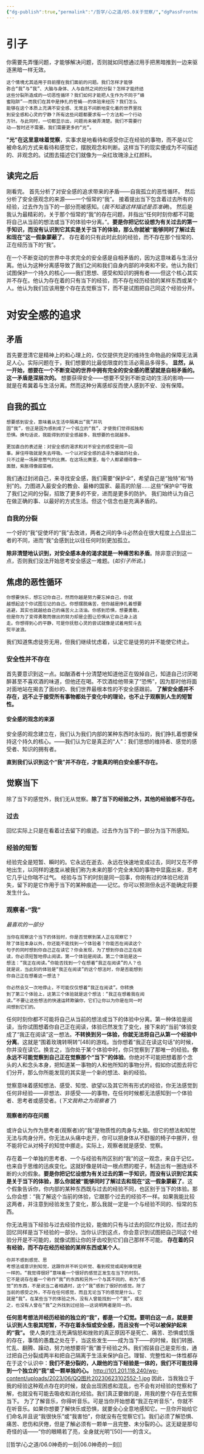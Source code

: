 ```yaml
---
{"dg-publish":true,"permalink":"/哲学/心之道/05.0关于觉察/","dgPassFrontmatter":true}
---
```


# 引子
你需要先弄懂问题，才能够解决问题，否则就如同想通过用手把黑暗推到一边来驱逐黑暗一样无效。
```
这个情境尤其适⽤于⽬前摆在我们⾯前的问题。我们怎样才能够
弥合“我”与“我”、⼤脑与⾝体、⼈与⾃然之间的分裂？怎样才能终结
这些分裂所造成的⼀切恶性循环？我们如何才能把⼈⽣作为不同于“蜂
蜜陷阱”——⽽我们在其中是挣扎的苍蝇——的体验来经历？我们怎么
能够在这个本质上充满不安全感、⽆常且不间断地变化着的世界⾥找
到安全感和⼼灵的宁静？所有这些问题都要求有⼀个⽅法和⼀个⾏动
⽅针。与此同时，⼀切都显⽰出，问题尚未被弄清楚。我们不需要⾏
动——暂时还不需要。我们需要更多的“光”。
```
**"光"在这里意味着觉察**，实事求是地看待和感受你正在经验的事物，而不是以它被命名的方式来看待和感觉它，摆脱观念和判断。这样当下的现实便成为不可描述的、非观念的。试图去描述它们就像为一朵红玫瑰涂上红颜料。
## 读完之后
刚看完。
首先分析了对安全感的追求带来的矛盾——自我孤立的恶性循环。
然后分析了安全感观念的来源——一个恒常的“我”。
接着提出当下包含着过去所有的经验，过去作为当下的一部分而被感知。(*我不知道这样描述是否准确*)。
然后是我认为最精彩的，关于那个恒常的“我”的存在问题，并指出“任何时刻你都不可能将自己从当前的想法或当下的体验中分离。”。**要是你把记忆设想为有关过去的第⼀⼿知识，⽽没有认识到它其实是关于当下的体验，那么你就被“能够同时了解过去和现在”这⼀假象蒙蔽了**。
存在着的只有此时此刻的经验，而不存在那个恒常的、正在经历当下的“我”。

在一个不断变动的世界中寻求完全的安全感是自相矛盾的，因为这意味着与生活分离。他认为这种分离感导致了我们之间和我们自身内部的冲突和不安。他认为我们试图保护一个持久的核心——我们思想、感受和知识的拥有者——但这个核心其实并不存在。他认为存在着的只有当下的经验，而不存在经历经验的某样东西或某个人。他认为我们应该用整个存在去觉察当下，而不是试图把自己同这个经验分开。
# 对安全感的追求
## 矛盾
首先要澄清它是精神上的和心理上的，仅仅提供充足的维持生命物品的保障无法满足人心。实际问题在于，我们想要的比最低限度的生活必需品多得多。
**显然，从一开始，想要在一个不断变动的世界中拥有完全的安全感的愿望就是自相矛盾的。这一矛盾是深层次的。**
想要获得安全——想要不受到不断变动的生活的影响——就是在希冀着与生活分离。然而这种分离感却反而使人感到不安、没有保障。
## 自我的孤立
```
想要感到安全，意味着从⽣活中隔离出“我”并巩
固“我”，但正是因为感到成了⼀个孤⽴的“我”，才使我们觉得孤独和
恐惧。换句话说，我能得到的安全感越多，我想要的也就越多。

更加直⽩的表述是：对安全感的渴求和对不安全的感受是同⼀回
事。屏住呼吸就是失去呼吸。⼀个以对安全感的追寻为基础的社会，
只不过是⼀场屏息憋⽓的⽐赛。在这场⽐赛⾥，每个⼈都紧绷得像⼀
⾯⿎，紫胀得像甜菜根。
```
我们通过封闭自己，来寻找安全感，我们需要“保护伞”，希望自己是“独特”和“特别”的。力图进入最安全的教会、最棒的国家、最高的阶层......这些“保护伞”导致了我们之间的分裂，招致了更多的不安，进而是更多的防护。
我们始终认为自己在做正确的事、以最好的方式生活。但这个信念也是充满矛盾的。
### 自我的分裂
一个好的“我”促使坏的“我”去改进，两者之间的争斗必然会在很大程度上凸显出二者的不同，进而“我”会感到比以往任何时刻更加孤立。

**除非清楚地认识到，对安全感本身的渴求就是一种痛苦和矛盾**。除非意识到这一点，否则我们没法开始思考安全感这一难题。(*如引子所说。*)
## 焦虑的恶性循环
```
你想要快乐，想忘记你⾃⼰，然⽽你越是努⼒要忘掉⾃⼰，你就
越想起这个你试图忘记的⾃⼰。你想摆脱痛苦，但你越是挣扎着想要
逃避，其实也就越给⾃⼰的痛苦⽕上浇油。你感到恐惧，想要勇敢，
但是你为了变得勇敢⽽做出的努⼒却是企图让恐惧从它⾃⼰⾝上逃
⾛。你想得到⼼的平静，可是你抚慰⼼灵的尝试就像是试着⽤熨⽃去
熨平波浪。
```
我们知道焦虑徒劳无用，但我们继续忧虑着，认定它是徒劳的并不能使它终止。
### 安全性并不存在
首先要意识到这一点。如酗酒者十分清楚地知道他正在毁掉自己，知道自己讨厌喝醉甚至不喜欢酒的味道，但他还在喝。不饮酒给他带来了“恐怖”，因为那时他将面对面地站在揭去了面纱的、我们世界最根本性的不安全感跟前。
**了解安全感并不存在，远不⽌于接受所有事物都处于变化中的理论，也不⽌于观察到⼈⽣的短暂性。**
#### 安全感的观念的来源
安全感的观念建立在，我们认为我们内部的某种东西时永恒的，我们挣扎着想要保持这个持久的核心。——我们认为它是真正的“人”：我们思想的维持者、感觉的感受者、知识的拥有者。

**直到我们认识到这个“我”并不存在，才能真的明白安全感不存在。**
## 觉察当下
除了当下的感觉外，我们无从觉察。**除了当下的经验之外，其他的经验都不存在。**
### 过去
回忆实际上只是在看着过去留下的痕迹。过去作为当下的一部分为当下所感知。
### 经验的短暂
经验完全是短暂、瞬时的。它永远在逝去、永远在快速地变成过去，同时又在不停地出生，以同样的速度从被我们称为未来的那个完全未知的事物中显露出来，思考它几乎让你喘不过气。
经验与当下的时刻是同一回事，你刚有过的体验已经消失，留下的是它作用于当下的某种痕迹——记忆。你可以预测但永远不能确定将要发生什么。
### **观察者-“我”**
*最喜欢的一部分*
```
当你在观察这个当下的体验时，你是否觉察到某⼈正在观察它？
除了体验本⾝以外，你还能不能找到⼀个体验者？你能否在阅读这个
句⼦的同时想到你⾃⼰正在读它？你会发现，为了想到你⾃⼰正在阅
读，你必须短暂地停⽌阅读。第⼀个体验是阅读。第⼆个体验是这⼀
想法：“我正在阅读。”你能否找到⼀个在想着“我正在阅读”的⼈？也
就是说，当此刻的体验是“我正在阅读”的这个想法时，你是否能想到
你⾃⼰正在想着这⼀想法？

你必然会⼜⼀次地停⽌，不可能仅仅想着“我正在阅读”。你转换
到了第三个体验上，这第三个体验就是这个想法：“我正在想着我在阅
读。”不要让这些想法的快速运转欺骗你，它们让你以为你是在同⼀时
间想到它们的。
```
任何时刻你都不可能将自己从当前的想法或当下的体验中分离。第一种体验是阅读，当你试图想着你自己正在阅读，体验已然发生了变化，接下来的“当前”体验变成了“我正在阅读”这一想法。**不转换到另一体验，你就无法将自己从第一个经验中分离**。这就是“围着玫瑰转啊转”[48]的游戏。当你想着“我正在读这句话”的时候，你并没在读它。换⾔之，当你处于某个体验中时，你只觉察到了那唯⼀的经验。**你永远不可能觉察到⾃⼰正在觉察那个“当下”的体验**。你绝对不可能把想着那个念头的⼈和念头本⾝，把知道某⼀事物的⼈和他所知的事物分开。假如你试图去将它们分开，那么你所能发现的其实是⼀个新的想法、新的经验。

觉察意味着感知想法、感受、知觉、欲望以及其它所有形式的经验，你无法感觉到任何非经验——非想法、非感受——的事物，在任何时候都无法感知到一个体验者、思考者或感受者。(*下文我称之为观察者了*)
#### 观察者的存在问题
或许会认为作为思考者(观察者)的“我”是物质性的肉身与大脑。但它的想法和知觉无法与肉身分开。你无法从头痛中走开，你可以把身体从不舒服的椅子中挪开，但不能将它从对椅子的知觉中挪走。实际上，观察者就是感受、觉察。

存在着⼀个单独的思考者、⼀个与经验有所区别的“我”的这⼀观念，来⾃于记忆，也来⾃于思维的迅疾变化。这就好像是转动⼀根点燃的棍⼦，制造出有⼀圈连续不断的⽕的假象。**要是你把记忆设想为有关过去的第⼀⼿知识，⽽没有认识到它其实是关于当下的体验，那么你就被“能够同时了解过去和现在”这⼀假象蒙蔽了**。这个假象告诉你，你内部的某种东⻄既与过去的经验不同，也区别于当下的体验。那么你会想：“我了解这个当前的体验，它跟那个过去的经验不⼀样。如果我能⽐较这两者，并注意到经验发⽣了变化，那么我就⼀定是⼀个与经验不同的、恒常的东⻄。

你无法用当下经验与过去经验作比较，能做的只有与过去的回忆作比较，而过去的回忆同样是当下经验的一部分。当你认识到这点，你会意识到试图把自己同这个经验分开是不可能的，就像试图让你的⽛⻮咬到它们⾃⼰那样不可能。
**存在着的只有经验，而不存在经历经验的某样东西或某个人**。
```
你并不感到感觉、思
考想法或意识到知觉，这跟你并不听⻅听觉、看到视觉或闻到嗅觉是
⼀样的。“我觉得很好”意味着⼀个很好的感觉正发⽣在当下的时刻。
它不是说存在着⼀个称作“我”的东⻄和另外⼀个与其不同的、称为“感
觉”的东⻄，不是说当⼆者相遇时，这个“我”感到了很好的感觉。除了
当前的感受之外，不存在任何感觉，⽽且⽆论当下的感觉是什么，它
就是“我”。在某些当下的体验之外，没有⼈曾能找到⼀个“我”，或反
之，也没有⼈曾在“我”之外找到过经验——这说明两者是同⼀的。
```
**任何思考想法并经历经验的独⽴的“我”，都是⼀个幻觉。要明⽩这⼀点，就是要认识到⼈⽣极其短暂，不存在着永恒或安全感，⽽且没有⼀个可以被保护起来的“我”。**
使人类的生活充满恼怒和挫败的真正原因不是死亡、痛苦、恐惧或饥饿的存在，事情的愚蠢之处在于，当这些发⽣——成为当下——的时候，我们转圈、忙乱、翻腾、躁动，努⼒地想要将“我”置于经验之外。我们假装⾃⼰是变形⾍，通过把⾃⼰分裂成两半和把⾃⼰隔离于⽣活来保护⾃⼰。理智、完整性和⼀体性都存在于这个认识中：**我们不是分裂的，⼈跟他的当下经验是⼀体的，我们不可能找得到⼀个独⽴的“我”或⼀颗单独的⼼。**
http://101.201.118.240/wp-content/uploads/2023/06/QQ图片20230623102552-1.jpg
因此，当我独立于我的经验这种观点存在的时候，就会出现困惑和混乱，也不会有对经验的觉察和了解，也就没有可能去吸收和消化经验。我们真正要做的是，用我的整个存在去觉察当下。
为了了解音乐，你得听音乐。可是当你开始想着“我正在听音乐”，你就不在听音乐。如果你想要了解快乐或恐惧，就要全心全意地感知它。⼀旦你开始给它们命名并且说“我很快乐”或“我害怕”，你就没有在觉察它们。我们必须了解恐惧、痛苦、悲伤和厌倦，但是了解必须有一颗单一且完整、未分裂的心。这⽆疑是那句奇怪的话——“你的眼睛若了亮，全⾝就光明”[50]——的含义。

[[哲学/心之道/06.0神奇的一刻\|06.0神奇的一刻]]